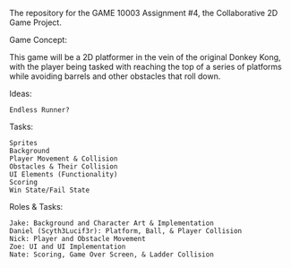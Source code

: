 The repository for the GAME 10003 Assignment #4, the Collaborative 2D Game Project.

Game Concept:

This game will be a 2D platformer in the vein of the original Donkey Kong, with the player being tasked with reaching the top of a series of platforms while avoiding barrels and other obstacles that roll down.

Ideas:

    Endless Runner?

Tasks:

    Sprites
    Background
    Player Movement & Collision
    Obstacles & Their Collision
    UI Elements (Functionality)
    Scoring
    Win State/Fail State

Roles & Tasks:

    Jake: Background and Character Art & Implementation
    Daniel (Scyth3Lucif3r): Platform, Ball, & Player Collision
    Nick: Player and Obstacle Movement
    Zoe: UI and UI Implementation
    Nate: Scoring, Game Over Screen, & Ladder Collision
